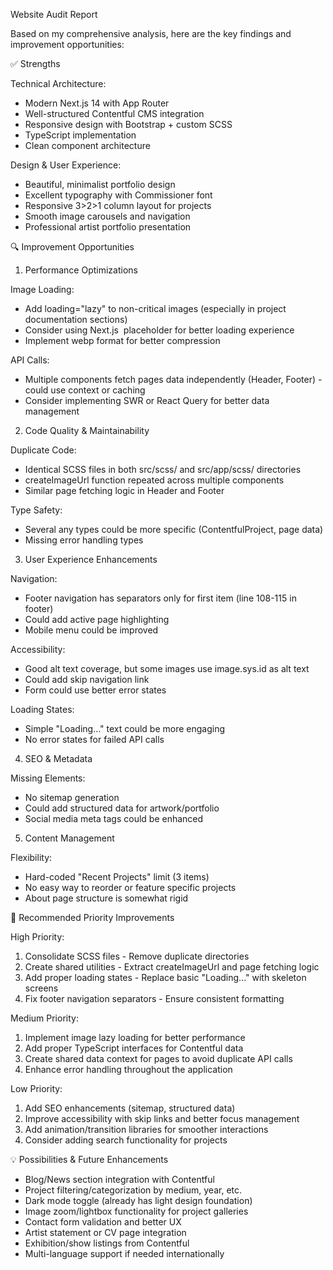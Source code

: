Website Audit Report

  Based on my comprehensive analysis, here are the key findings and improvement opportunities:

  ✅ Strengths

  Technical Architecture:
  - Modern Next.js 14 with App Router
  - Well-structured Contentful CMS integration
  - Responsive design with Bootstrap + custom SCSS
  - TypeScript implementation
  - Clean component architecture

  Design & User Experience:
  - Beautiful, minimalist portfolio design
  - Excellent typography with Commissioner font
  - Responsive 3>2>1 column layout for projects
  - Smooth image carousels and navigation
  - Professional artist portfolio presentation

  🔍 Improvement Opportunities

  1. Performance Optimizations

  Image Loading:
  - Add loading="lazy" to non-critical images (especially in project documentation sections)
  - Consider using Next.js <Image> placeholder for better loading experience
  - Implement webp format for better compression

  API Calls:
  - Multiple components fetch pages data independently (Header, Footer) - could use context or caching
  - Consider implementing SWR or React Query for better data management

  2. Code Quality & Maintainability

  Duplicate Code:
  - Identical SCSS files in both src/scss/ and src/app/scss/ directories
  - createImageUrl function repeated across multiple components
  - Similar page fetching logic in Header and Footer

  Type Safety:
  - Several any types could be more specific (ContentfulProject, page data)
  - Missing error handling types

  3. User Experience Enhancements

  Navigation:
  - Footer navigation has separators only for first item (line 108-115 in footer)
  - Could add active page highlighting
  - Mobile menu could be improved

  Accessibility:
  - Good alt text coverage, but some images use image.sys.id as alt text
  - Could add skip navigation link
  - Form could use better error states

  Loading States:
  - Simple "Loading..." text could be more engaging
  - No error states for failed API calls

  4. SEO & Metadata

  Missing Elements:
  - No sitemap generation
  - Could add structured data for artwork/portfolio
  - Social media meta tags could be enhanced

  5. Content Management

  Flexibility:
  - Hard-coded "Recent Projects" limit (3 items)
  - No easy way to reorder or feature specific projects
  - About page structure is somewhat rigid

  🚀 Recommended Priority Improvements

  High Priority:

  1. Consolidate SCSS files - Remove duplicate directories
  2. Create shared utilities - Extract createImageUrl and page fetching logic
  3. Add proper loading states - Replace basic "Loading..." with skeleton screens
  4. Fix footer navigation separators - Ensure consistent formatting

  Medium Priority:

  1. Implement image lazy loading for better performance
  2. Add proper TypeScript interfaces for Contentful data
  3. Create shared data context for pages to avoid duplicate API calls
  4. Enhance error handling throughout the application

  Low Priority:

  1. Add SEO enhancements (sitemap, structured data)
  2. Improve accessibility with skip links and better focus management
  3. Add animation/transition libraries for smoother interactions
  4. Consider adding search functionality for projects

  💡 Possibilities & Future Enhancements

  - Blog/News section integration with Contentful
  - Project filtering/categorization by medium, year, etc.
  - Dark mode toggle (already has light design foundation)
  - Image zoom/lightbox functionality for project galleries
  - Contact form validation and better UX
  - Artist statement or CV page integration
  - Exhibition/show listings from Contentful
  - Multi-language support if needed internationally